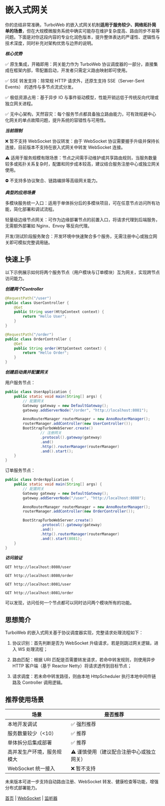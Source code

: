 # 嵌入式网关

你的总结非常准确，TurboWeb 的嵌入式网关机制**适用于服务较少、网络拓扑简单的场景**，但在大规模微服务系统中确实可能存在维护复杂度高、路由同步不易等问题。下面是对你这段内容的专业化润色版本，提升整体表达的严谨性、逻辑性与技术深度，同时补充对架构优势与边界的说明。

**_核心优势_**

✅ 原生集成，开箱即用：网关能力作为 TurboWeb 协议调度器的一部分，直接集成在框架内部，零配置启动，开发者只需定义路由映射即可使用。

✅ SSE 转发支持：除常规 HTTP 请求外，还原生支持 SSE（Server-Sent Events） 的透传与多节点流式分发。

✅ 极低资源占用：基于异步 IO 与事件驱动模型，性能开销远低于传统反向代理或独立网关进程。

✅ 无中心架构，天然容灾：每个服务节点都具备独立路由能力，可有效规避中心化网关的单点故障问题，提升系统的容错性与可用性。

**_当前限制_**

❌ 暂不支持 WebSocket 协议转发：由于 WebSocket 协议需要握手升级并保持长连接，目前版本不支持在嵌入式网关中转发 WebSocket 连接。

⚠️ 适用于服务规模有限场景：节点之间需手动维护或共享路由规则，当服务数量较多或拓扑关系复杂时，配置和同步成本较高，建议结合服务注册中心或独立网关使用。

⛔ 不支持多协议聚合、链路编排等高级网关能力。

**_典型的应用场景_**

多模块服务统一入口：适用于单体拆分后的多模块项目，可在任意节点访问所有功能，简化部署和调试流程。

轻量级边缘节点网关：可作为边缘部署节点的前置入口，将请求代理到后端服务，无需额外部署如 Nginx、Envoy 等反向代理。

开发/测试阶段服务聚合：开发环境中快速聚合多个服务，无需注册中心或独立网关即可模拟完整调用链。

## 快速上手

以下示例展示如何将两个服务节点（用户模块与订单模块）互为网关，实现跨节点访问能力。

**_创建两个Controller_**

```java
@RequestPath("/user")
public class UserController {
    @Get
    public String user(HttpContext context) {
        return "Hello User";
    }
}

@RequestPath("/order")
public class OrderController {
    @Get
    public String order(HttpContext context) {
        return "Hello Order";
    }
}
```

**_创建启动类并配置网关_**

用户服务节点：

```java
public class UserApplication {
    public static void main(String[] args) {
        // 配置网关
        Gateway gateway = new DefaultGateway();
        gateway.addServerNode("/order", "http://localhost:8081");

        AnnoRouterManager routerManager = new AnnoRouterManager();
        routerManager.addController(new UserController());
        BootStrapTurboWebServer.create()
                // 注册网关
                .protocol().gateway(gateway)
                .and()
                .http().routerManager(routerManager)
                .and().start();
    }
}
```

订单服务节点：

```java
public class OrderApplication {
    public static void main(String[] args) {
        // 配置网关
        Gateway gateway = new DefaultGateway();
        gateway.addServerNode("/user", "http://localhost:8080");

        AnnoRouterManager routerManager = new AnnoRouterManager();
        routerManager.addController(new OrderController());

        BootStrapTurboWebServer.create()
                .protocol().gateway(gateway)
                .and()
                .http().routerManager(routerManager)
                .and().start(8081);
    }
}
```

**_访问验证_**

```http
GET http://localhost:8080/user
```

```http
GET http://localhost:8080/order
```

```http
GET http://localhost:8081/user
```

```http
GET http://localhost:8081/order
```

可以发现，访问任何一个节点都可以同时访问两个模块所有的功能。

## 思想简介

TurboWeb 的嵌入式网关基于协议调度器实现，完整请求处理流程如下：

1. 协议识别：首先判断是否为 WebSocket 升级请求，若是则跳过网关逻辑，进入 WS 处理流程；

2. 路由匹配：根据 URI 匹配是否需要转发请求，若命中转发规则，则使用异步 HTTP 客户端（基于 Reactor Netty）将请求透传到目标节点；

3. 请求调度：若未命中转发路径，则由本地 HttpScheduler 执行本地中间件链路及 Controller 调用逻辑。

## 推荐使用场景

| 场景                       | 是否推荐                                 |
| -------------------------- | ---------------------------------------- |
| 本地开发调试               | ✅ 强烈推荐                               |
| 服务数量较少（<10）        | ✅ 推荐                                   |
| 单体拆分后集成部署         | ✅ 推荐                                   |
| 高并发生产环境，服务规模大 | ⚠️ 谨慎使用（建议配合注册中心或独立网关） |
| WebSocket 统一接入         | ❌ 暂不支持                               |

未来版本可进一步支持自动路由注册、WebSocket 转发、健康检查等功能，增强分布式部署能力。



[首页](../README.md) | [WebSocket](./websocket.md) | [监听器](./listener.md)